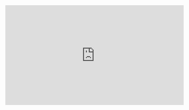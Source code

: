 <iframe width="560" height="315" src="https://www.youtube.com/embed/p1yDk4tN__o" title="YouTube video player" frameborder="0" allow="accelerometer; autoplay; clipboard-write; encrypted-media; gyroscope; picture-in-picture" allowfullscreen></iframe>